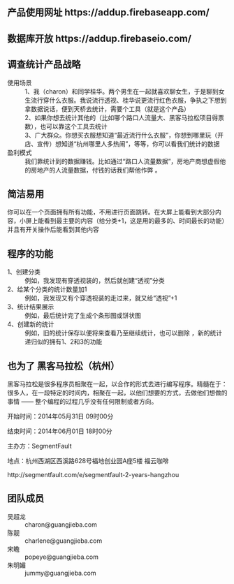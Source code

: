 <h2>产品使用网址 https://addup.firebaseapp.com/</h2>
<h2>数据库开放 https://addup.firebaseio.com/</h2>
<H2>调查统计产品战略</H2>

<dl>
<dt>使用场景 
<dd>1、我（charon）和同学桂华。两个男生在一起就喜欢聊女生，于是聊到女生流行穿什么衣服。我说流行透视、桂华说更流行红色衣服，争执之下想到拿数据说话，便到天桥去统计，需要个工具（就是这个产品） 
<dd>2、如果你想去统计其他的（比如哪个路口人流量大、黑客马拉松项目得票数），也可以靠这个工具去统计 
<dd>3、广大群众。你想买衣服想知道“最近流行什么衣服”，你想到哪里玩（开店、宣传）想知道“杭州哪里人多热闹”，等等，你可以看我们统计的数据 
<dt>盈利模式 
<dd>我们靠统计到的数据赚钱。比如通过“路口人流量数据”，房地产商想虚假他的房地产的人流量数据，付钱的话我们帮他作弊 。</dd></dl>
<H2>简洁易用</H2>
<P>你可以在一个页面拥有所有功能，不用进行页面跳转。在大屏上能看到大部分内容，小屏上能看到最主要的内容（给分类+1，这是用的最多的、时间最长的功能）并且有开关操作后能看到其他内容</P>

<H2>程序的功能</H2>
<DL>
<DT>1、创建分类 
<DD>例如，我发现有穿透视装的，然后就创建“透视”分类 
<DT>2、给某个分类的统计数量加1 
<DD>例如，我发现又有个穿透视装的走过来，就又给“透视”+1 
<DT>3、统计结果展示 
<DD>例如，最后统计完了生成个条形图或饼状图 
<DT>4、创建新的统计 
<DD>例如，旧的统计保存以便将来查看乃至继续统计，也可以删除 ，新的统计递归似的拥有1、2和3的功能</DD></DL>
<H2>也为了 黑客马拉松（杭州）</H2>
<P>黑客马拉松是很多程序员相聚在一起，以合作的形式去进行编写程序。精髓在于：很多人，在一段特定的时间内，相聚在一起，以他们想要的方式，去做他们想做的事情 —— 整个编程的过程几乎没有任何限制或者方向。 
<P>开始时间：2014年05月31日 09时00分 
<P>结束时间：2014年06月01日 18时00分 
<P>主办方：SegmentFault 
<P>地点：杭州西湖区西溪路628号福地创业园A座5楼 福云咖啡</P>
<p>http://segmentfault.com/e/segmentfault-2-years-hangzhou

<h2>团队成员</h2>
<dl>
	<dt>吴超龙<dd>charon@guangjieba.com
	<dt>陈靓<dd>charlene@guangjieba.com
	<dt>宋瞻<dd>popeye@guangjieba.com
	<dt>朱明媚<dd>jummy@guangjieba.com
</dl>